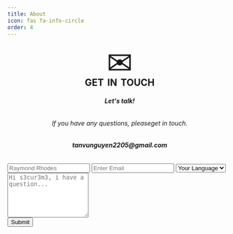 ```yaml
---
title: About
icon: fas fa-info-circle
order: 4
---
```


<!--
> Add Markdown syntax content to file `_tabs/about.md`{: .filepath } and it will show up on this page.
{: .prompt-tip }
-->





























<!--
        Contact Me
-->



<html>
<head>
<meta name="viewport" content="width=device-width, initial-scale=1">
<style>

input[type=text], select, textarea {
    width: 60%;
    padding: 12px;
    border: 1px solid #ccc;
    border-radius: 8px;
    box-sizing: border-box;
    margin-top: 6px;
    margin-left: 20%;
    margin-bottom: 5px;
    resize: vertical;
}

input[type=submit] {
    background-color: #585859;
    color: white;
    padding: 5px 20px;
    border: none;
    border-radius: 10px;
    cursor: pointer;
    margin-left: 46%;
    font-weight: bold;
}

input[type=submit]:hover {
    background-color: white;
    color: #585859;
}

</style>
</head>
<body>

<div class="container">
    <form action="https://formkeep.com/f/97c12a8c1b3d"
            accept-charset="UTF-8"
            enctype="multipart/form-data"
            method="POST">
        <div style="text-align:center; font-size: 500%; margin-bottom: -10px;">✉</div>
        <h2 style="text-align:center; word-spacing: 3px; margin-top: auto ;">GET IN TOUCH</h2>
        <h6 style="text-align:center; font-weight: bold;" >Let's talk!</h6>
        <h6 style="text-align:center; " >If you have any questions, pleaseget in touch.</h6>
        <h6 style="text-align:center; font-weight: bold;" >tanvunguyen2205@gmail.com</h6>
        <div>
            <input type="hidden" name="utf8" value="✓">  
            <input type="text" id="fname" name="firstname" placeholder="Raymond Rhodes">   
            <input type="text" placeholder="Enter Email" name="email" placeholder="example@example.com" required>
            <select id="country" name="country" >
                <option value="Language">Your Language</option>
                <option value="English">English</option>
                <option value="Vietnamese">Vietnamese</option>
            </select>
            <textarea id="subject" name="subject" placeholder="Hi s3cur3m3, i have a question..." style="height:100px" required></textarea><br>
            <input type="submit" value="Submit" style="margin-bottom: 20px;">
        </div>    
    </form>
</div>

</body>
</html>



<!--
111111111111111111111111111111111111111111111111111111111111111111111111111111111111111111111
-->
